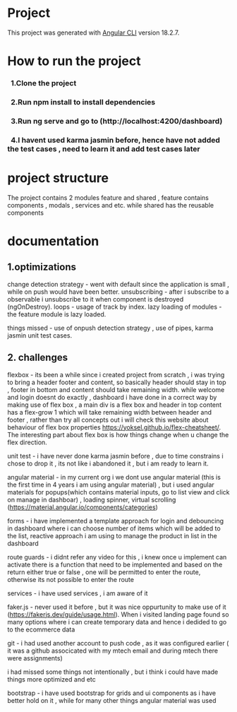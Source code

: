 # Project

This project was generated with [Angular CLI](https://github.com/angular/angular-cli) version 18.2.7.

# How to run the project

### &nbsp; 1.Clone the project
### &nbsp; 2.Run npm install to install dependencies
### &nbsp; 3.Run ng serve and go to (http://localhost:4200/dashboard)
### &nbsp; 4.I havent used karma jasmin before, hence have not added the test cases , need to learn it and add test cases later

# project structure
The project contains 2 modules feature and shared , feature contains components , modals , services and etc. while shared has the reusable components

# documentation
## 1.optimizations
change detection strategy - went with default since the application is small , while on push would have been better.
unsubscribing  - after i subscribe to a observable i unsubscribe to it when component is destroyed (ngOnDestroy).
loops - usage of track by index.
lazy loading of modules - the feature module is lazy loaded.

things missed - use of onpush detection strategy , use of pipes, karma jasmin unit test cases.

## 2. challenges

flexbox - its been a while since i created project from scratch , i was trying to bring a header footer and content, so basically header should stay in top , footer in bottom and content should take remaining width.
while welcome and login doesnt do exactly , dashboard i have done in a correct way by making use of flex box , a main div is a flex box and header in top content has a flex-grow 1 which will take remaining width between header and footer , rather than try all concepts out i will check this website about behaviour of flex box properties https://yoksel.github.io/flex-cheatsheet/.
The interesting part about flex box is how things change when u change the flex direction.

unit test - i have never done karma jasmin before , due to time constrains i chose to drop it , its not like i abandoned it , but i am ready to learn it.


angular material - in my current org i we dont use angular material (this is the first time in 4 years i am using angular material) , but i used angular materials for popups(which contains material inputs, go to list view and click on manage in dashboar) , loading spinner, virtual scrolling (https://material.angular.io/components/categories)


forms - i have implemented a template approach for login and debouncing in dashboard where i can choose number of items which will be added to the list, reactive approach i am using to manage the product in list in the dashboard  

route guards - i didnt refer any video for this , i knew once u implement can activate there is a function that need to be implemented and based on the return either true or false , one will be permitted to enter the route, otherwise its not possible to enter the route

services - i have used services , i am aware of it 

faker.js - never used it before , but it was nice oppurtunity to make use of it  (https://fakerjs.dev/guide/usage.html). When i visited landing page found so many options where i can create temporary data and hence i dedided to go to the ecommerce data

git - i had used another account to push code , as it was configured earlier ( it was a github associcated with my mtech email and during mtech there were assignments)

i had missed some things not intentionally , but i think i could have made things more optimized and etc 

bootstrap - i have used bootstrap for grids and ui components as i have better hold on it  , while for many other things angular material was used







